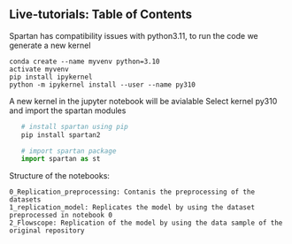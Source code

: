 ## Live-tutorials: Table of Contents



Spartan has compatibility issues with python3.11, to run the code we generate a new kernel

```
conda create --name myvenv python=3.10
activate myvenv
pip install ipykernel
python -m ipykernel install --user --name py310
```
A new kernel in the jupyter notebook will be avialable
Select kernel py310 and import the spartan modules

```bash
   # install spartan using pip
   pip install spartan2
```
```python
   # import spartan package
   import spartan as st
```

Structure of the notebooks:

```
0_Replication_preprocessing: Contanis the preprocessing of the datasets
1_replication_model: Replicates the model by using the dataset preprocessed in notebook 0
2_Flowscope: Replication of the model by using the data sample of the original repository
```
